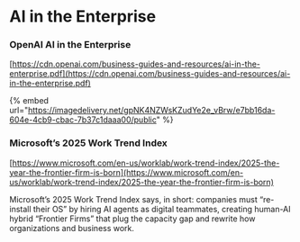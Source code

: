 # AI in the Enterprise



### OpenAI AI in the Enterprise

[https://cdn.openai.com/business-guides-and-resources/ai-in-the-enterprise.pdf](https://cdn.openai.com/business-guides-and-resources/ai-in-the-enterprise.pdf)

{% embed url="https://imagedelivery.net/gpNK4NZWsKZudYe2e_vBrw/e7bb16da-604e-4cb9-cbac-7b37c1daaa00/public" %}



### Microsoft’s 2025 Work Trend Index

[https://www.microsoft.com/en-us/worklab/work-trend-index/2025-the-year-the-frontier-firm-is-born](https://www.microsoft.com/en-us/worklab/work-trend-index/2025-the-year-the-frontier-firm-is-born)

Microsoft’s 2025 Work Trend Index says, in short: companies must “re-install their OS” by hiring AI agents as digital teammates, creating human-AI hybrid “Frontier Firms” that plug the capacity gap and rewrite how organizations and business work. ​



